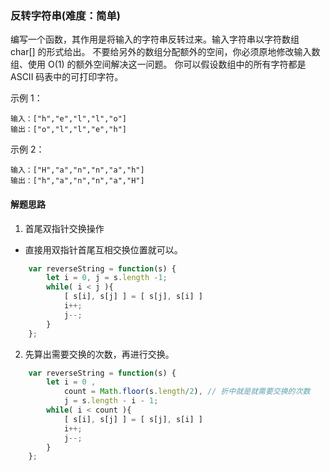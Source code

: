 ### 反转字符串(难度：简单)

编写一个函数，其作用是将输入的字符串反转过来。输入字符串以字符数组 char[] 的形式给出。
不要给另外的数组分配额外的空间，你必须原地修改输入数组、使用 O(1) 的额外空间解决这一问题。
你可以假设数组中的所有字符都是 ASCII 码表中的可打印字符。

示例 1：
```
输入：["h","e","l","l","o"]
输出：["o","l","l","e","h"]
```
示例 2：
```
输入：["H","a","n","n","a","h"]
输出：["h","a","n","n","a","H"]
```
#### 解题思路
1. 首尾双指针交换操作
- 直接用双指针首尾互相交换位置就可以。
```JavaScript
	var reverseString = function(s) {
        let i = 0, j = s.length -1;
        while( i < j ){
            [ s[i], s[j] ] = [ s[j], s[i] ]
            i++;
            j--;
        }
    };
```
2. 先算出需要交换的次数，再进行交换。
```JavaScript
	var reverseString = function(s) {
        let i = 0 , 
        	count = Math.floor(s.length/2), // 折中就是就需要交换的次数
        	j = s.length - i - 1;
        while( i < count ){
            [ s[i], s[j] ] = [ s[j], s[i] ]
            i++;
            j--;
        }
    };
```